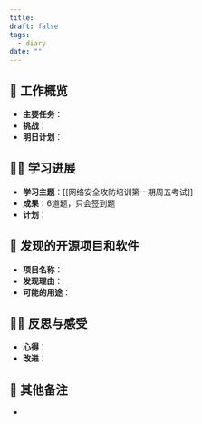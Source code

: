 ```yaml
---
title:
draft: false
tags:
  - diary
date: ""
---
```

## 🏢 工作概览
- **主要任务**：
- **挑战**：
- **明日计划**：

## 👨‍💻 学习进展
- **学习主题**：[[网络安全攻防培训第一期周五考试]]
- **成果**：6道题，只会签到题
- **计划**：

## 🧐 发现的开源项目和软件
- **项目名称**：
- **发现理由**：
- **可能的用途**：

## 🧘‍♂️ 反思与感受
- **心得**：
- **改进**：

## 📝 其他备注
- 

